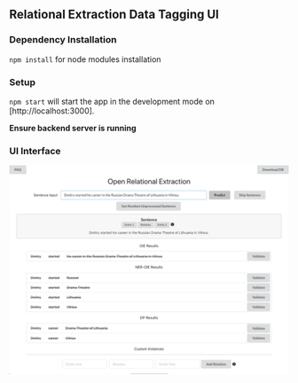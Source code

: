 ## Relational Extraction Data Tagging UI

### Dependency Installation
`npm install` for node modules installation

### Setup
`npm start` will start the app in the development mode on [http://localhost:3000].

**Ensure backend server is running**

### UI Interface
![Image of Front End UI](https://raw.githubusercontent.com/shitian-taiger/relational-extraction/remodel-implementation/images/ui.png)
